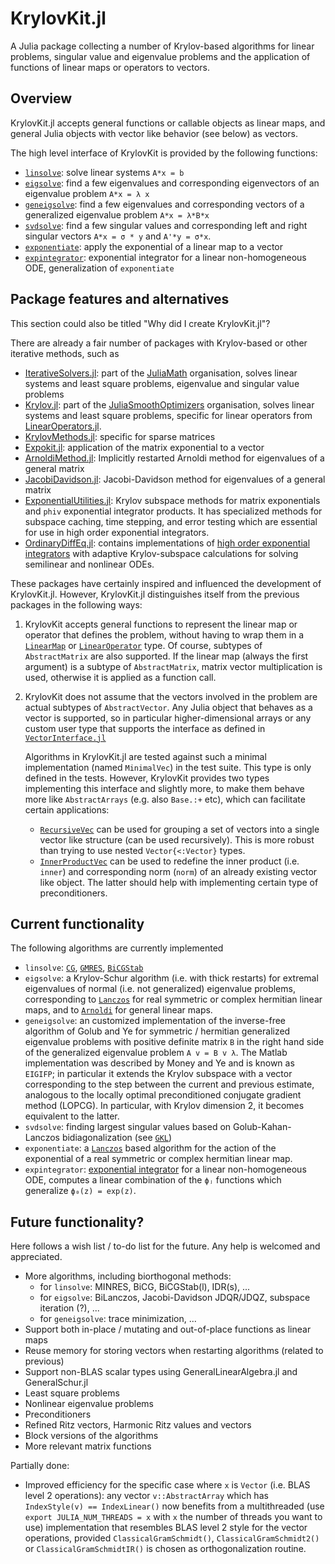 # KrylovKit.jl

A Julia package collecting a number of Krylov-based algorithms for linear problems, singular
value and eigenvalue problems and the application of functions of linear maps or operators
to vectors.

## Overview
KrylovKit.jl accepts general functions or callable objects as linear maps, and general Julia
objects with vector like behavior (see below) as vectors.

The high level interface of KrylovKit is provided by the following functions:
*   [`linsolve`](@ref): solve linear systems `A*x = b`
*   [`eigsolve`](@ref): find a few eigenvalues and corresponding eigenvectors of an
    eigenvalue problem `A*x = λ x`
*   [`geneigsolve`](@ref): find a few eigenvalues and corresponding vectors of a
    generalized eigenvalue problem `A*x = λ*B*x`
*   [`svdsolve`](@ref): find a few singular values and corresponding left and right
    singular vectors `A*x = σ * y` and `A'*y = σ*x`.
*   [`exponentiate`](@ref): apply the exponential of a linear map to a vector
*   [`expintegrator`](@ref): exponential integrator for a linear non-homogeneous ODE,
    generalization of `exponentiate`

## Package features and alternatives
This section could also be titled "Why did I create KrylovKit.jl"?

There are already a fair number of packages with Krylov-based or other iterative methods, such as
*   [IterativeSolvers.jl](https://github.com/JuliaMath/IterativeSolvers.jl): part of the
    [JuliaMath](https://github.com/JuliaMath) organisation, solves linear systems and least
    square problems, eigenvalue and singular value problems
*   [Krylov.jl](https://github.com/JuliaSmoothOptimizers/Krylov.jl): part of the
    [JuliaSmoothOptimizers](https://github.com/JuliaSmoothOptimizers) organisation, solves
    linear systems and least square problems, specific for linear operators from
    [LinearOperators.jl](https://github.com/JuliaSmoothOptimizers/LinearOperators.jl).
*   [KrylovMethods.jl](https://github.com/lruthotto/KrylovMethods.jl): specific for sparse
    matrices
*   [Expokit.jl](https://github.com/acroy/Expokit.jl): application of the matrix
    exponential to a vector
*   [ArnoldiMethod.jl](https://github.com/haampie/ArnoldiMethod.jl): Implicitly restarted
    Arnoldi method for eigenvalues of a general matrix
*   [JacobiDavidson.jl](https://github.com/haampie/JacobiDavidson.jl): Jacobi-Davidson
    method for eigenvalues of a general matrix
*   [ExponentialUtilities.jl](https://github.com/JuliaDiffEq/ExponentialUtilities.jl): Krylov
    subspace methods for matrix exponentials and `phiv` exponential integrator products. It
    has specialized methods for subspace caching, time stepping, and error testing which are
    essential for use in high order exponential integrators.
*   [OrdinaryDiffEq.jl](https://github.com/JuliaDiffEq/OrdinaryDiffEq.jl):
    contains implementations of [high order exponential integrators](https://docs.juliadiffeq.org/latest/solvers/split_ode_solve/#OrdinaryDiffEq.jl-2)
    with adaptive Krylov-subspace calculations for solving semilinear and nonlinear ODEs.

These packages have certainly inspired and influenced the development of KrylovKit.jl.
However, KrylovKit.jl distinguishes itself from the previous packages in the following ways:

1.  KrylovKit accepts general functions to represent the linear map or operator that defines
    the problem, without having to wrap them in a
    [`LinearMap`](https://github.com/Jutho/LinearMaps.jl) or
    [`LinearOperator`](https://github.com/JuliaSmoothOptimizers/LinearOperators.jl) type.
    Of course, subtypes of `AbstractMatrix` are also supported. If the linear map (always
    the first argument) is a subtype of `AbstractMatrix`, matrix vector multiplication is
    used, otherwise it is applied as a function call.

2.  KrylovKit does not assume that the vectors involved in the problem are actual subtypes
    of `AbstractVector`. Any Julia object that behaves as a vector is supported, so in
    particular higher-dimensional arrays or any custom user type that supports the
    interface as defined in 
    [`VectorInterface.jl`](https://github.com/Jutho/VectorInterface.jl)

    Algorithms in KrylovKit.jl are tested against such a minimal implementation (named
    `MinimalVec`) in the test suite. This type is only defined in the tests. However,
    KrylovKit provides two types implementing this interface and slightly more, to make
    them behave more like `AbstractArrays` (e.g. also `Base.:+` etc), which can facilitate
    certain applications:
    *   [`RecursiveVec`](@ref) can be used for grouping a set of vectors into a single
        vector like structure (can be used recursively). This is more robust than trying to
        use nested `Vector{<:Vector}` types.
    *   [`InnerProductVec`](@ref) can be used to redefine the inner product (i.e. `inner`)
        and corresponding norm (`norm`) of an already existing vector like object. The
        latter should help with implementing certain type of preconditioners.

## Current functionality

The following algorithms are currently implemented
*   `linsolve`: [`CG`](@ref), [`GMRES`](@ref), [`BiCGStab`](@ref)
*   `eigsolve`: a Krylov-Schur algorithm (i.e. with thick restarts) for extremal eigenvalues
    of normal (i.e. not generalized) eigenvalue problems, corresponding to
    [`Lanczos`](@ref) for real symmetric or complex hermitian linear maps, and to
    [`Arnoldi`](@ref) for general linear maps.
*   `geneigsolve`: an customized implementation of the inverse-free algorithm of Golub and
    Ye for symmetric / hermitian generalized eigenvalue problems with positive definite
    matrix `B` in the right hand side of the generalized eigenvalue problem ``A v = B v λ``.
    The Matlab implementation was described by Money and Ye and is known as `EIGIFP`; in
    particular it extends the Krylov subspace with a vector corresponding to the step
    between the current and previous estimate, analogous to the locally optimal
    preconditioned conjugate gradient method (LOPCG). In particular, with Krylov dimension
    2, it becomes equivalent to the latter.
*   `svdsolve`: finding largest singular values based on Golub-Kahan-Lanczos
    bidiagonalization (see [`GKL`](@ref))
*   `exponentiate`: a [`Lanczos`](@ref) based algorithm for the action of the exponential of
    a real symmetric or complex hermitian linear map.
*   `expintegrator`: [exponential integrator](https://en.wikipedia.org/wiki/Exponential_integrator)
    for a linear non-homogeneous ODE, computes a linear combination of the `ϕⱼ` functions which generalize `ϕ₀(z) = exp(z)`.

## Future functionality?

Here follows a wish list / to-do list for the future. Any help is welcomed and appreciated.

*   More algorithms, including biorthogonal methods:
    -   for `linsolve`: MINRES, BiCG, BiCGStab(l), IDR(s), ...
    -   for `eigsolve`: BiLanczos, Jacobi-Davidson JDQR/JDQZ, subspace iteration (?), ...
    -   for `geneigsolve`: trace minimization, ...
*   Support both in-place / mutating and out-of-place functions as linear maps
*   Reuse memory for storing vectors when restarting algorithms (related to previous)
*   Support non-BLAS scalar types using GeneralLinearAlgebra.jl and GeneralSchur.jl
*   Least square problems
*   Nonlinear eigenvalue problems
*   Preconditioners
*   Refined Ritz vectors, Harmonic Ritz values and vectors
*   Block versions of the algorithms
*   More relevant matrix functions

Partially done:
*   Improved efficiency for the specific case where `x` is `Vector` (i.e. BLAS level 2
    operations): any vector `v::AbstractArray` which has `IndexStyle(v) == IndexLinear()`
    now benefits from a multithreaded (use `export JULIA_NUM_THREADS = x` with `x` the
    number of threads you want to use) implementation that resembles BLAS level 2 style for
    the vector operations, provided `ClassicalGramSchmidt()`, `ClassicalGramSchmidt2()` or
    `ClassicalGramSchmidtIR()` is chosen as orthogonalization routine.
